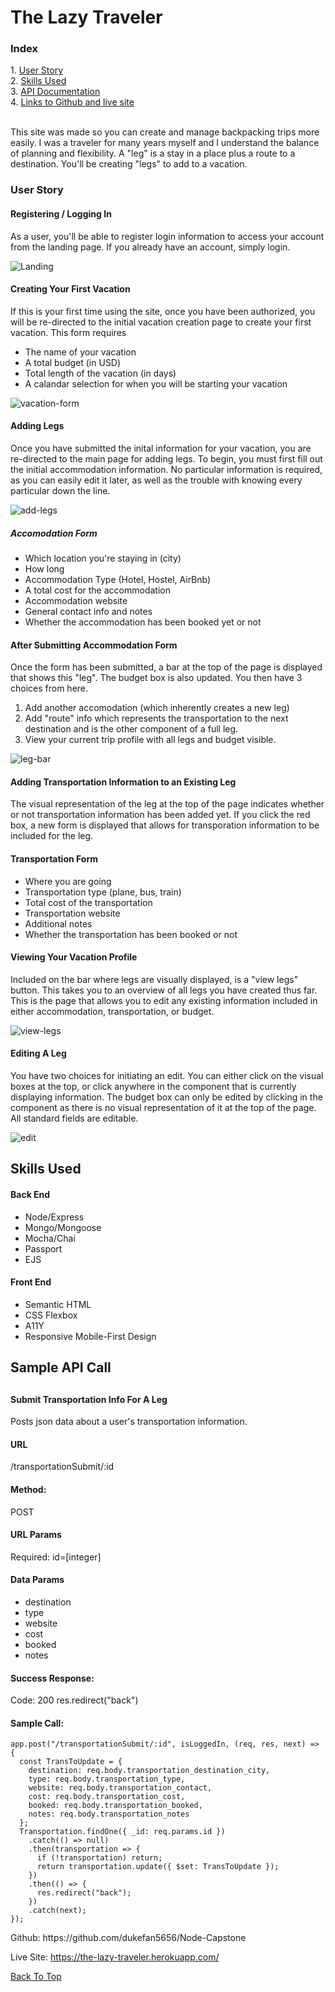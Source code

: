 # The Lazy Traveler

<h3 id="index">Index</h3>
1. <a href="#user-story">User Story</a><br>
2. <a href="#skills">Skills Used</a><br>
3. <a href="#api">API Documentation</a><br>
4. <a href="#links">Links to Github and live site</a><br><br>


This site was made so you can create and manage backpacking trips more easily. I was a traveler for many years myself and I understand the balance of planning and flexibility. A "leg" is a stay in a place plus a route to a destination. You'll be creating "legs" to add to a vacation.


<h3 id="user-story">User Story</h3>

#### Registering / Logging In
As a user, you'll be able to register login information to access your account from the landing page. If you already have an account, simply login.

![Landing](https://user-images.githubusercontent.com/34799623/56163616-c5d33180-5f9c-11e9-95d1-bcb50909c15e.jpg)

#### Creating Your First Vacation
If this is your first time using the site, once you have been authorized, you will be re-directed to the initial vacation creation page to create your first vacation.
This form requires 
* The name of your vacation
* A total budget (in USD)
* Total length of the vacation (in days)
* A calandar selection for when you will be starting your vacation
  
![vacation-form](https://user-images.githubusercontent.com/34799623/56163870-78a38f80-5f9d-11e9-9af5-02e3ac84d98c.jpg)
  
#### Adding Legs
Once you have submitted the inital information for your vacation, you are re-directed to the main page for adding legs. To begin, you must first fill out the initial accommodation information. No particular information is required, as you can easily edit it later, as well as the trouble with knowing every particular down the line.

![add-legs](https://user-images.githubusercontent.com/34799623/56163607-bfdd5080-5f9c-11e9-8f33-93dbca1872f0.jpg)


##### Accomodation Form

* Which location you're staying in (city)
* How long
* Accommodation Type (Hotel, Hostel, AirBnb)
* A total cost for the accommodation
* Accommodation website
* General contact info and notes
* Whether the accommodation has been booked yet or not

#### After Submitting Accommodation Form
Once the form has been submitted, a bar at the top of the page is displayed that shows this "leg". The budget box is also updated.
You then have 3 choices from here. 
  1. Add another accomodation (which inherently creates a new leg)
  2. Add "route" info which represents the transportation to the next destination and is the other component of a full leg.
  3. View your current trip profile with all legs and budget visible.
  
![leg-bar](https://user-images.githubusercontent.com/34799623/56163625-c8ce2200-5f9c-11e9-8ef7-181e2a800e4c.jpg)

#### Adding Transportation Information to an Existing Leg
The visual representation of the leg at the top of the page indicates whether or not transportation information has been added yet. If you click the red box, a new form is displayed that allows for transporation information to be included for the leg.
  
  #### Transportation Form
* Where you are going
* Transportation type (plane, bus, train)
* Total cost of the transportation 
* Transportation website
* Additional notes
* Whether the transportation has been booked or not

#### Viewing Your Vacation Profile
Included on the bar where legs are visually displayed, is a "view legs" button. This takes you to an overview of all legs you have created thus far. This is the page that allows you to edit any existing information included in either accommodation, transportation, or budget. 

![view-legs](https://user-images.githubusercontent.com/34799623/56163637-d388b700-5f9c-11e9-8cbc-1ad487d424e1.jpg)

#### Editing A Leg
You have two choices for initiating an edit. You can either click on the visual boxes at the top, or click anywhere in the component that is currently displaying information. The budget box can only be edited by clicking in the component as there is no visual representation of it at the top of the page. All standard fields are editable.

![edit](https://user-images.githubusercontent.com/34799623/56163610-c2d84100-5f9c-11e9-9913-8cadcbc2bc1b.jpg)

<h2 id="skills">Skills Used</h2>

#### Back End
* Node/Express
* Mongo/Mongoose
* Mocha/Chai
* Passport
* EJS

#### Front End
* Semantic HTML
* CSS Flexbox
* A11Y
* Responsive Mobile-First Design

<h2 id="api">Sample API Call<h2>

#### Submit Transportation Info For A Leg 
Posts json data about a user's transportation information.

#### URL
/transportationSubmit/:id

#### Method:
POST

#### URL Params
Required:
id=[integer]

#### Data Params
* destination
* type
* website
* cost
* booked
* notes

#### Success Response:
Code: 200 
res.redirect("back")


#### Sample Call:
    app.post("/transportationSubmit/:id", isLoggedIn, (req, res, next) => {
      const TransToUpdate = {
        destination: req.body.transportation_destination_city,
        type: req.body.transportation_type,
        website: req.body.transportation_contact,
        cost: req.body.transportation_cost,
        booked: req.body.transportation_booked,
        notes: req.body.transportation_notes
      };
      Transportation.findOne({ _id: req.params.id })
        .catch(() => null)
        .then(transportation => {
          if (!transportation) return;
          return transportation.update({ $set: TransToUpdate });
        })
        .then(() => {
          res.redirect("back");
        })
        .catch(next);
    });
<div id="links">
Github: https://github.com/dukefan5656/Node-Capstone

Live Site: https://the-lazy-traveler.herokuapp.com/
</div>

<a href="#index">Back To Top</a>
